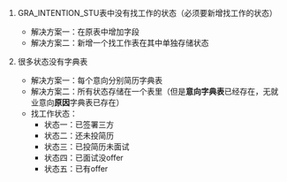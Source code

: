 1. GRA_INTENTION_STU表中没有找工作的状态（必须要新增找工作的状态）
   + 解决方案一：在原表中增加字段
   + 解决方案二：新增一个找工作表在其中单独存储状态
   
2. 很多状态没有字典表
   + 解决方案一：每个意向分别简历字典表
   + 解决方案二：所有状态存储在一个表里（但是**意向字典表**已经存在，无就业意向**原因**字典表已存在）
   + 找工作状态：
     + 状态一：已签署三方
     + 状态二：还未投简历
     + 状态三：已投简历未面试
     + 状态四：已面试没offer
     + 状态五：已有offer

   
   